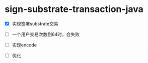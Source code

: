 # sign-substrate-transaction-java

- [X] 实现签署substrate交易

- [ ] 一个用户交易次数到64时，会失败

- [ ] 实现encode

- [ ] 优化
